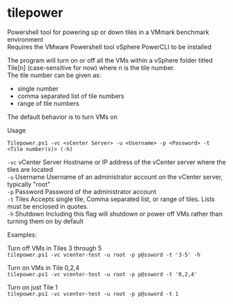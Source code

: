 tilepower
=========

Powershell tool for powering up or down tiles in a VMmark benchmark environment  
Requires the VMware Powershell tool vSphere PowerCLI to be installed

The program will turn on or off all the VMs within a vSphere folder titled Tile[n] (case-sensitive for now) where n is the tile number.  
The tile number can be given as:
* single number
* comma separated list of tile numbers
* range of tile numbers

The default behavior is to turn VMs on

Usage

```Tilepower.ps1 -vc <vCenter Server> -u <Username> -p <Password> -t <Tile number(s)> (-h)```

```-vc```	vCenter Server	Hostname or IP address of the vCenter server where the tiles are located  
```-u```	Username	Username of an administrator account on the vCenter server, typically "root"  
```-p```	Password	Password of the administrator account  
```-t```	Tiles		Accepts single tile, Comma separated list, or range of tiles. Lists must be enclosed in quotes.  
```-h```	Shutdown	Including this flag will shutdown or power off VMs rather than turning them on by default

Examples:

Turn off VMs in Tiles 3 through 5  
```tilepower.ps1 -vc vcenter-test -u root -p p@ssword -t '3-5' -h```

Turn on VMs in Tile 0,2,4  
```tilepower.ps1 -vc vcenter-test -u root -p p@ssword -t '0,2,4'```

Turn on just Tile 1  
```tilepower.ps1 -vc vcenter-test -u root -p p@ssword -t 1```
